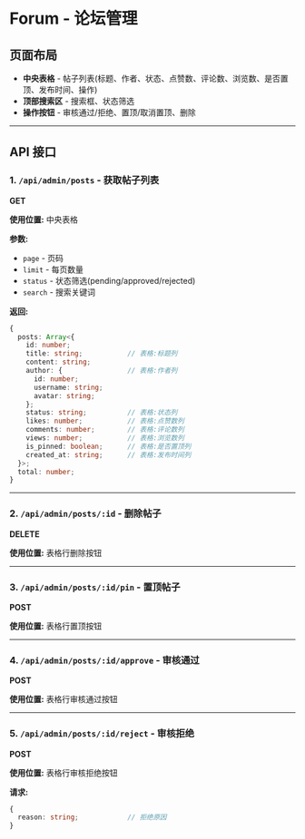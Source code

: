 # Forum - 论坛管理

## 页面布局

- **中央表格** - 帖子列表(标题、作者、状态、点赞数、评论数、浏览数、是否置顶、发布时间、操作)
- **顶部搜索区** - 搜索框、状态筛选
- **操作按钮** - 审核通过/拒绝、置顶/取消置顶、删除

---

## API 接口

### 1. `/api/admin/posts` - 获取帖子列表
**GET**

**使用位置:** 中央表格

**参数:**
- `page` - 页码
- `limit` - 每页数量
- `status` - 状态筛选(pending/approved/rejected)
- `search` - 搜索关键词

**返回:**
```typescript
{
  posts: Array<{
    id: number;
    title: string;           // 表格:标题列
    content: string;
    author: {                // 表格:作者列
      id: number;
      username: string;
      avatar: string;
    };
    status: string;          // 表格:状态列
    likes: number;           // 表格:点赞数列
    comments: number;        // 表格:评论数列
    views: number;           // 表格:浏览数列
    is_pinned: boolean;      // 表格:是否置顶列
    created_at: string;      // 表格:发布时间列
  }>;
  total: number;
}
```

---

### 2. `/api/admin/posts/:id` - 删除帖子
**DELETE**

**使用位置:** 表格行删除按钮

---

### 3. `/api/admin/posts/:id/pin` - 置顶帖子
**POST**

**使用位置:** 表格行置顶按钮

---

### 4. `/api/admin/posts/:id/approve` - 审核通过
**POST**

**使用位置:** 表格行审核通过按钮

---

### 5. `/api/admin/posts/:id/reject` - 审核拒绝
**POST**

**使用位置:** 表格行审核拒绝按钮

**请求:**
```typescript
{
  reason: string;            // 拒绝原因
}
```
